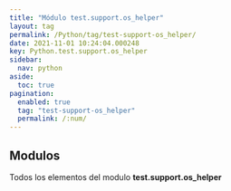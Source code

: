 ```yaml
---
title: "Módulo test.support.os_helper"
layout: tag
permalink: /Python/tag/test-support-os_helper/
date: 2021-11-01 10:24:04.000248
key: Python.test.support.os_helper
sidebar: 
  nav: python
aside: 
  toc: true
pagination: 
  enabled: true
  tag: "test-support-os_helper"
  permalink: /:num/
---
```


<h2>Modulos</h2>
Todos los elementos del modulo <strong>test.support.os_helper</strong>
